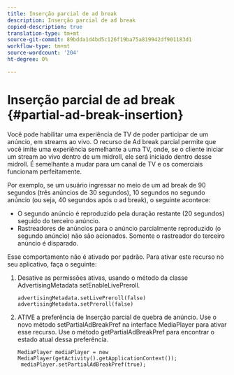 ```yaml
---
title: Inserção parcial de ad break
description: Inserção parcial de ad break
copied-description: true
translation-type: tm+mt
source-git-commit: 89bdda1d4bd5c126f19ba75a819942df901183d1
workflow-type: tm+mt
source-wordcount: '204'
ht-degree: 0%

---
```



# Inserção parcial de ad break {#partial-ad-break-insertion}

Você pode habilitar uma experiência de TV de poder participar de um anúncio, em streams ao vivo. O recurso de Ad break parcial permite que você imite uma experiência semelhante a uma TV, onde, se o cliente iniciar um stream ao vivo dentro de um midroll, ele será iniciado dentro desse midroll. É semelhante a mudar para um canal de TV e os comerciais funcionam perfeitamente.

Por exemplo, se um usuário ingressar no meio de um ad break de 90 segundos (três anúncios de 30 segundos), 10 segundos no segundo anúncio (ou seja, 40 segundos após o ad break), o seguinte acontece:

* O segundo anúncio é reproduzido pela duração restante (20 segundos) seguido do terceiro anúncio.
* Rastreadores de anúncios para o anúncio parcialmente reproduzido (o segundo anúncio) não são acionados. Somente o rastreador do terceiro anúncio é disparado.

Esse comportamento não é ativado por padrão. Para ativar este recurso no seu aplicativo, faça o seguinte:

1. Desative as permissões ativas, usando o método da classe AdvertisingMetadata setEnableLivePreroll.

   ```
   advertisingMetadata.setLivePreroll(false)  
   advertisingMetadata.setPreroll(false)
   ```

1. ATIVE a preferência de Inserção parcial de quebra de anúncio. Use o novo método setPartialAdBreakPref na interface MediaPlayer para ativar esse recurso. Use o método getPartialAdBreakPref para encontrar o estado atual dessa preferência.

   ```
   MediaPlayer mediaPlayer = new MediaPlayer(getActivity().getApplicationContext()); 
    mediaPlayer.setPartialAdBreakPref(true);
   ```

